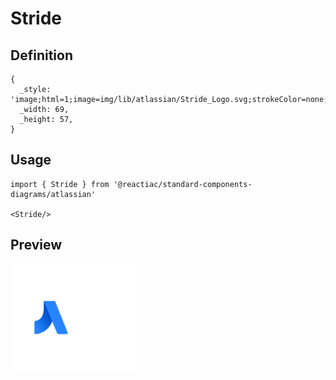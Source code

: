 # Stride

## Definition

```
{
  _style: 'image;html=1;image=img/lib/atlassian/Stride_Logo.svg;strokeColor=none;',
  _width: 69,
  _height: 57,
}
```

## Usage

```
import { Stride } from '@reactiac/standard-components-diagrams/atlassian'

<Stride/>
```

## Preview

<img src="./stride.png" width="200"/>
